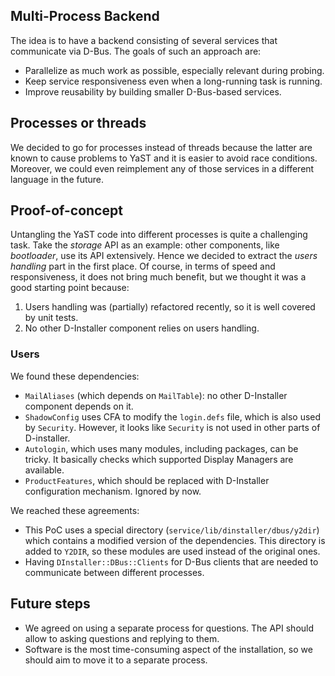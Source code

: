 ## Multi-Process Backend

The idea is to have a backend consisting of several services that communicate
via D-Bus. The goals of such an approach are:

* Parallelize as much work as possible, especially relevant during probing.
* Keep service responsiveness even when a long-running task is running.
* Improve reusability by building smaller D-Bus-based services.

## Processes or threads

We decided to go for processes instead of threads because the latter are known
to cause problems to YaST and it is easier to avoid race conditions. Moreover,
we could even reimplement any of those services in a different language in the
future.

## Proof-of-concept

Untangling the YaST code into different processes is quite a challenging task.
Take the *storage* API as an example: other components, like *bootloader*, use
its API extensively. Hence we decided to extract the *users handling* part in
the first place. Of course, in terms of speed and responsiveness, it does not
bring much benefit, but we thought it was a good starting point because:

1. Users handling was (partially) refactored recently, so it is well covered
   by unit tests.
2. No other D-Installer component relies on users handling.

### Users

We found these dependencies:

- `MailAliases` (which depends on `MailTable`): no other D-Installer component
  depends on it.
- `ShadowConfig` uses CFA to modify the `login.defs` file, which is also used
  by `Security`. However, it looks like `Security` is not used in other parts
  of D-installer.
- `Autologin`, which uses many modules, including packages, can be tricky. It
  basically checks which supported Display Managers are available.
- `ProductFeatures`, which should be replaced with D-Installer configuration
  mechanism. Ignored by now.

We reached these agreements:

- This PoC uses a special directory (`service/lib/dinstaller/dbus/y2dir`)
  which contains a modified version of the dependencies. This directory is
  added to `Y2DIR`, so these modules are used instead of the original ones.
- Having `DInstaller::DBus::Clients` for D-Bus clients that are needed to
  communicate between different processes.

## Future steps

- We agreed on using a separate process for questions. The API should allow to
  asking questions and replying to them.
- Software is the most time-consuming aspect of the installation, so we should
  aim to move it to a separate process.
